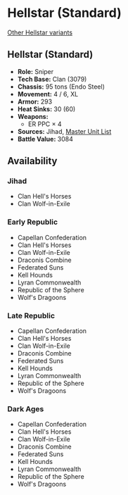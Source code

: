 # Hellstar (Standard)

[Other Hellstar variants](../hellstar.md)

## Hellstar (Standard)
- **Role:** Sniper
- **Tech Base:** Clan (3079)
- **Chassis:** 95 tons (Endo Steel)
- **Movement:** 4 / 6, XL
- **Armor:** 293
- **Heat Sinks:** 30 (60)
- **Weapons:**
  - ER PPC × 4
- **Sources:** Jihad, [Master Unit List](http://masterunitlist.info/Unit/Details/1481/hellstar-standard)
- **Battle Value:** 3084

## Availability

### Jihad
- Clan Hell's Horses
- Clan Wolf-in-Exile

### Early Republic
- Capellan Confederation
- Clan Hell's Horses
- Clan Wolf-in-Exile
- Draconis Combine
- Federated Suns
- Kell Hounds
- Lyran Commonwealth
- Republic of the Sphere
- Wolf's Dragoons

### Late Republic
- Capellan Confederation
- Clan Hell's Horses
- Clan Wolf-in-Exile
- Draconis Combine
- Federated Suns
- Kell Hounds
- Lyran Commonwealth
- Republic of the Sphere
- Wolf's Dragoons

### Dark Ages
- Capellan Confederation
- Clan Hell's Horses
- Clan Wolf-in-Exile
- Draconis Combine
- Federated Suns
- Kell Hounds
- Lyran Commonwealth
- Republic of the Sphere
- Wolf's Dragoons

